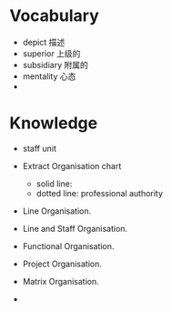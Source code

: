 # Vocabulary 
- depict 描述 
- superior 上级的 
- subsidiary 附属的 
- mentality 心态 
- 

# Knowledge
- staff unit 

- Extract Organisation chart 
	- solid line: 
	- dotted line: professional authority 

- Line Organisation.
- Line and Staff Organisation.
- Functional Organisation.
- Project Organisation.
- Matrix Organisation. 

- 